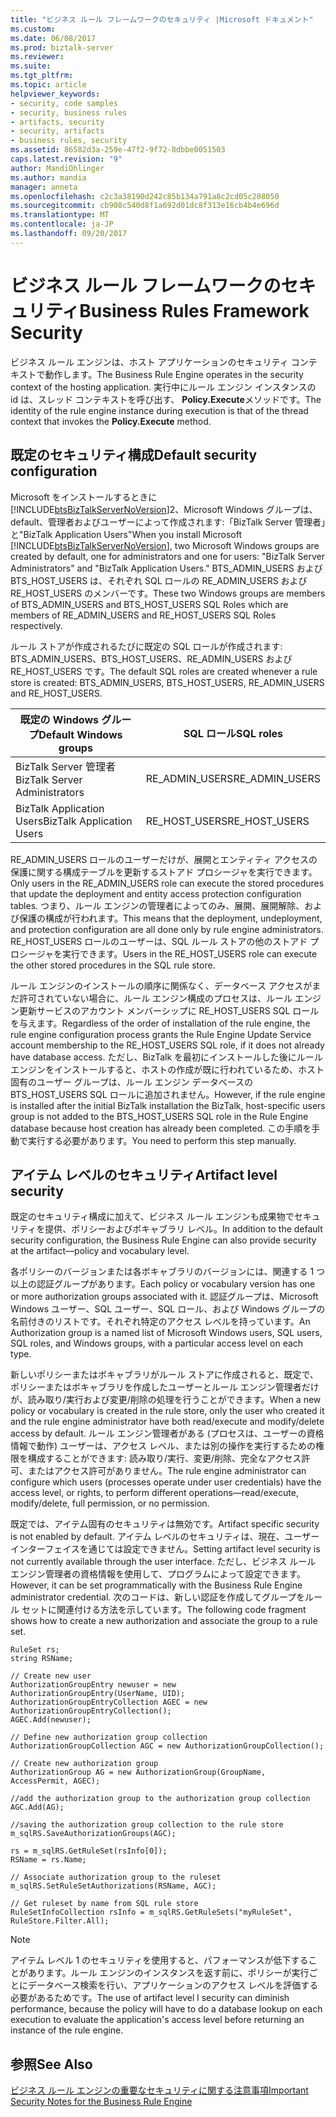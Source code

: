 ```yaml
---
title: "ビジネス ルール フレームワークのセキュリティ |Microsoft ドキュメント"
ms.custom: 
ms.date: 06/08/2017
ms.prod: biztalk-server
ms.reviewer: 
ms.suite: 
ms.tgt_pltfrm: 
ms.topic: article
helpviewer_keywords:
- security, code samples
- security, business rules
- artifacts, security
- security, artifacts
- business rules, security
ms.assetid: 86582d3a-259e-47f2-9f72-8dbbe0051503
caps.latest.revision: "9"
author: MandiOhlinger
ms.author: mandia
manager: anneta
ms.openlocfilehash: c2c3a38190d242c85b134a791a8c2cd05c208050
ms.sourcegitcommit: cb908c540d8f1a692d01dc8f313e16cb4b4e696d
ms.translationtype: MT
ms.contentlocale: ja-JP
ms.lasthandoff: 09/20/2017
---
```

# <a name="business-rules-framework-security"></a><span data-ttu-id="7d955-102">ビジネス ルール フレームワークのセキュリティ</span><span class="sxs-lookup"><span data-stu-id="7d955-102">Business Rules Framework Security</span></span>
<span data-ttu-id="7d955-103">ビジネス ルール エンジンは、ホスト アプリケーションのセキュリティ コンテキストで動作します。</span><span class="sxs-lookup"><span data-stu-id="7d955-103">The Business Rule Engine operates in the security context of the hosting application.</span></span> <span data-ttu-id="7d955-104">実行中にルール エンジン インスタンスの id は、スレッド コンテキストを呼び出す、 **Policy.Execute**メソッドです。</span><span class="sxs-lookup"><span data-stu-id="7d955-104">The identity of the rule engine instance during execution is that of the thread context that invokes the **Policy.Execute** method.</span></span>  
  
## <a name="default-security-configuration"></a><span data-ttu-id="7d955-105">既定のセキュリティ構成</span><span class="sxs-lookup"><span data-stu-id="7d955-105">Default security configuration</span></span>  
 <span data-ttu-id="7d955-106">Microsoft をインストールするときに[!INCLUDE[btsBizTalkServerNoVersion](../includes/btsbiztalkservernoversion-md.md)]2、Microsoft Windows グループは、default、管理者およびユーザーによって作成されます:「BizTalk Server 管理者」と"BizTalk Application Users"</span><span class="sxs-lookup"><span data-stu-id="7d955-106">When you install Microsoft [!INCLUDE[btsBizTalkServerNoVersion](../includes/btsbiztalkservernoversion-md.md)], two Microsoft Windows groups are created by default, one for administrators and one for users: "BizTalk Server Administrators" and "BizTalk Application Users."</span></span> <span data-ttu-id="7d955-107">BTS_ADMIN_USERS および BTS_HOST_USERS は、それぞれ SQL ロールの RE_ADMIN_USERS および RE_HOST_USERS のメンバーです。</span><span class="sxs-lookup"><span data-stu-id="7d955-107">These two Windows groups are members of BTS_ADMIN_USERS and BTS_HOST_USERS SQL Roles which are members of RE_ADMIN_USERS and RE_HOST_USERS SQL Roles respectively.</span></span>  
  
 <span data-ttu-id="7d955-108">ルール ストアが作成されるたびに既定の SQL ロールが作成されます: BTS_ADMIN_USERS、BTS_HOST_USERS、RE_ADMIN_USERS および RE_HOST_USERS です。</span><span class="sxs-lookup"><span data-stu-id="7d955-108">The default SQL roles are created whenever a rule store is created: BTS_ADMIN_USERS, BTS_HOST_USERS, RE_ADMIN_USERS and RE_HOST_USERS.</span></span>  
  
|<span data-ttu-id="7d955-109">既定の Windows グループ</span><span class="sxs-lookup"><span data-stu-id="7d955-109">Default Windows groups</span></span>|<span data-ttu-id="7d955-110">SQL ロール</span><span class="sxs-lookup"><span data-stu-id="7d955-110">SQL roles</span></span>|  
|----------------------------|---------------|  
|<span data-ttu-id="7d955-111">BizTalk Server 管理者</span><span class="sxs-lookup"><span data-stu-id="7d955-111">BizTalk Server Administrators</span></span>|<span data-ttu-id="7d955-112">RE_ADMIN_USERS</span><span class="sxs-lookup"><span data-stu-id="7d955-112">RE_ADMIN_USERS</span></span>|  
|<span data-ttu-id="7d955-113">BizTalk Application Users</span><span class="sxs-lookup"><span data-stu-id="7d955-113">BizTalk Application Users</span></span>|<span data-ttu-id="7d955-114">RE_HOST_USERS</span><span class="sxs-lookup"><span data-stu-id="7d955-114">RE_HOST_USERS</span></span>|  
  
 <span data-ttu-id="7d955-115">RE_ADMIN_USERS ロールのユーザーだけが、展開とエンティティ アクセスの保護に関する構成テーブルを更新するストアド プロシージャを実行できます。</span><span class="sxs-lookup"><span data-stu-id="7d955-115">Only users in the RE_ADMIN_USERS role can execute the stored procedures that update the deployment and entity access protection configuration tables.</span></span> <span data-ttu-id="7d955-116">つまり、ルール エンジンの管理者によってのみ、展開、展開解除、および保護の構成が行われます。</span><span class="sxs-lookup"><span data-stu-id="7d955-116">This means that the deployment, undeployment, and protection configuration are all done only by rule engine administrators.</span></span> <span data-ttu-id="7d955-117">RE_HOST_USERS ロールのユーザーは、SQL ルール ストアの他のストアド プロシージャを実行できます。</span><span class="sxs-lookup"><span data-stu-id="7d955-117">Users in the RE_HOST_USERS role can execute the other stored procedures in the SQL rule store.</span></span>  
  
 <span data-ttu-id="7d955-118">ルール エンジンのインストールの順序に関係なく、データベース アクセスがまだ許可されていない場合に、ルール エンジン構成のプロセスは、ルール エンジン更新サービスのアカウント メンバーシップに RE_HOST_USERS SQL ロールを与えます。</span><span class="sxs-lookup"><span data-stu-id="7d955-118">Regardless of the order of installation of the rule engine, the rule engine configuration process grants the Rule Engine Update Service account membership to the RE_HOST_USERS SQL role, if it does not already have database access.</span></span> <span data-ttu-id="7d955-119">ただし、BizTalk を最初にインストールした後にルール エンジンをインストールすると、ホストの作成が既に行われているため、ホスト固有のユーザー グループは、ルール エンジン データベースの BTS_HOST_USERS SQL ロールに追加されません。</span><span class="sxs-lookup"><span data-stu-id="7d955-119">However, if the rule engine is installed after the initial BizTalk installation the BizTalk, host-specific users group is not added to the BTS_HOST_USERS SQL role in the Rule Engine database because host creation has already been completed.</span></span> <span data-ttu-id="7d955-120">この手順を手動で実行する必要があります。</span><span class="sxs-lookup"><span data-stu-id="7d955-120">You need to perform this step manually.</span></span>  
  
## <a name="artifact-level-security"></a><span data-ttu-id="7d955-121">アイテム レベルのセキュリティ</span><span class="sxs-lookup"><span data-stu-id="7d955-121">Artifact level security</span></span>  
 <span data-ttu-id="7d955-122">既定のセキュリティ構成に加えて、ビジネス ルール エンジンも成果物でセキュリティを提供、ポリシーおよびボキャブラリ レベル。</span><span class="sxs-lookup"><span data-stu-id="7d955-122">In addition to the default security configuration, the Business Rule Engine can also provide security at the artifact—policy and vocabulary level.</span></span>  
  
 <span data-ttu-id="7d955-123">各ポリシーのバージョンまたは各ボキャブラリのバージョンには、関連する 1 つ以上の認証グループがあります。</span><span class="sxs-lookup"><span data-stu-id="7d955-123">Each policy or vocabulary version has one or more authorization groups associated with it.</span></span> <span data-ttu-id="7d955-124">認証グループは、Microsoft Windows ユーザー、SQL ユーザー、SQL ロール、および Windows グループの名前付きのリストです。それぞれ特定のアクセス レベルを持っています。</span><span class="sxs-lookup"><span data-stu-id="7d955-124">An Authorization group is a named list of Microsoft Windows users, SQL users, SQL roles, and Windows groups, with a particular access level on each type.</span></span>  
  
 <span data-ttu-id="7d955-125">新しいポリシーまたはボキャブラリがルール ストアに作成されると、既定で、ポリシーまたはボキャブラリを作成したユーザーとルール エンジン管理者だけが、読み取り/実行および変更/削除の処理を行うことができます。</span><span class="sxs-lookup"><span data-stu-id="7d955-125">When a new policy or vocabulary is created in the rule store, only the user who created it and the rule engine administrator have both read/execute and modify/delete access by default.</span></span> <span data-ttu-id="7d955-126">ルール エンジン管理者がある (プロセスは、ユーザーの資格情報で動作) ユーザーは、アクセス レベル、または別の操作を実行するための権限を構成することができます: 読み取り/実行、変更/削除、完全なアクセス許可、またはアクセス許可がありません。</span><span class="sxs-lookup"><span data-stu-id="7d955-126">The rule engine administrator can configure which users (processes operate under user credentials) have the access level, or rights, to perform different operations—read/execute, modify/delete, full permission, or no permission.</span></span>  
  
 <span data-ttu-id="7d955-127">既定では、アイテム固有のセキュリティは無効です。</span><span class="sxs-lookup"><span data-stu-id="7d955-127">Artifact specific security is not enabled by default.</span></span> <span data-ttu-id="7d955-128">アイテム レベルのセキュリティは、現在、ユーザー インターフェイスを通じては設定できません。</span><span class="sxs-lookup"><span data-stu-id="7d955-128">Setting artifact level security is not currently available through the user interface.</span></span> <span data-ttu-id="7d955-129">ただし、ビジネス ルール エンジン管理者の資格情報を使用して、プログラムによって設定できます。</span><span class="sxs-lookup"><span data-stu-id="7d955-129">However, it can be set programmatically with the Business Rule Engine administrator credential.</span></span> <span data-ttu-id="7d955-130">次のコードは、新しい認証を作成してグループをルール セットに関連付ける方法を示しています。</span><span class="sxs-lookup"><span data-stu-id="7d955-130">The following code fragment shows how to create a new authorization and associate the group to a rule set.</span></span>  
  
```  
RuleSet rs;  
string RSName;     
  
// Create new user  
AuthorizationGroupEntry newuser = new AuthorizationGroupEntry(UserName, UID);  
AuthorizationGroupEntryCollection AGEC = new AuthorizationGroupEntryCollection();  
AGEC.Add(newuser);  
  
// Define new authorization group collection  
AuthorizationGroupCollection AGC = new AuthorizationGroupCollection();  
  
// Create new authorization group  
AuthorizationGroup AG = new AuthorizationGroup(GroupName, AccessPermit, AGEC);  
  
//add the authorization group to the authorization group collection  
AGC.Add(AG);  
  
//saving the authorization group collection to the rule store  
m_sqlRS.SaveAuthorizationGroups(AGC);  
  
rs = m_sqlRS.GetRuleSet(rsInfo[0]);                 
RSName = rs.Name;  
  
// Associate authorization group to the ruleset  
m_sqlRS.SetRuleSetAuthorizations(RSName, AGC);  
  
// Get ruleset by name from SQL rule store  
RuleSetInfoCollection rsInfo = m_sqlRS.GetRuleSets("myRuleSet", RuleStore.Filter.All);  
```  
  
> [!NOTE]
>  <span data-ttu-id="7d955-131">アイテム レベル 1 のセキュリティを使用すると、パフォーマンスが低下することがあります。ルール エンジンのインスタンスを返す前に、ポリシーが実行ごとにデータベース検索を行い、アプリケーションのアクセス レベルを評価する必要があるためです。</span><span class="sxs-lookup"><span data-stu-id="7d955-131">The use of artifact level l security can diminish performance, because the policy will have to do a database lookup on each execution to evaluate the application's access level before returning an instance of the rule engine.</span></span>  
  
## <a name="see-also"></a><span data-ttu-id="7d955-132">参照</span><span class="sxs-lookup"><span data-stu-id="7d955-132">See Also</span></span>  
 [<span data-ttu-id="7d955-133">ビジネス ルール エンジンの重要なセキュリティに関する注意事項</span><span class="sxs-lookup"><span data-stu-id="7d955-133">Important Security Notes for the Business Rule Engine</span></span>](../core/important-security-notes-for-the-business-rule-engine.md)